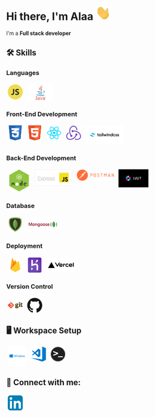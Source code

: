 # Hi there, I'm Alaa <img src="https://github.com/Aladdin-Abbas/Aladdin-Abbas/blob/main/icons/hello_world.gif?raw=true" alt="greetings" width="40px" height="40px"/>

I'm a **Full stack developer**

## 🛠️ Skills

### Languages

<section>
<img  alt="JavaScript" src="https://github.com/Aladdin-Abbas/Aladdin-Abbas/blob/main/icons/javascript.png?raw=true"  width="40px" style="vertical-align:top; margin:4px"/>
<img src="https://github.com/Aladdin-Abbas/Aladdin-Abbas/blob/main/icons/java.jpg?raw=true" alt="Java" width="70px" style="vertical-align:top; margin:4px">
</section>

### Front-End Development

<section>
<img alt="CSS3" src="https://github.com/Aladdin-Abbas/Aladdin-Abbas/blob/main/icons/css.png?raw=true"  width="40px" style="vertical-align:top; margin:4px"/>
<img alt="HTML5" src="https://github.com/Aladdin-Abbas/Aladdin-Abbas/blob/main/icons/html.png?raw=true" width="40px" style="vertical-align:top; margin:4px"/>
<img alt="React" src="https://github.com/Aladdin-Abbas/Aladdin-Abbas/blob/main/icons/reactjs.png?raw=true"  width="40px" style="vertical-align:top; margin:4px"/>
<img alt="Redux" src="https://github.com/Aladdin-Abbas/Aladdin-Abbas/blob/main/icons/reduxpic.png?raw=true"  width="40px" style="vertical-align:top; margin:4px"/>
<img alt="Tailwind" src="https://github.com/Aladdin-Abbas/Aladdin-Abbas/blob/main/icons/tailwindcss.jpg?raw=true"  width="100px" style="vertical-align:top; margin:4px"/>
</section>

### Back-End Development

<section>
<img alt="NodeJS" src="https://github.com/Aladdin-Abbas/Aladdin-Abbas/blob/main/icons/nodejs.webp?raw=true"  width="60px" style="vertical-align:top; margin:4px"/>
<img alt="ExpressJS" src="https://github.com/Aladdin-Abbas/Aladdin-Abbas/blob/main/icons/expressJS.png?raw=true"  width="100px" style="vertical-align:top; margin:4px"/>
<img alt="Postman" src="https://github.com/Aladdin-Abbas/Aladdin-Abbas/blob/main/icons/postman.png?raw=true"  width="100px" style="vertical-align:top; margin:4px"/>
<img alt="JWT" src="https://github.com/Aladdin-Abbas/Aladdin-Abbas/blob/main/icons/jwt.webp?raw=true"  width="80px" style="vertical-align:top; margin:4px"/>
</section>

### Database

<section>
<img  alt="MongoDB"  src="https://github.com/Aladdin-Abbas/Aladdin-Abbas/blob/main/icons/mongodb.png?raw=true"  width="40px" style="vertical-align:top; margin:4px"/>
<img  alt="Mongoose"  src="https://github.com/Aladdin-Abbas/Aladdin-Abbas/blob/main/icons/mongoose.png?raw=true"  width="80px" style="vertical-align:top; margin:4px"/>
</section>

### Deployment

<section>
<img src="https://github.com/Aladdin-Abbas/Aladdin-Abbas/blob/main/icons/firebase.png?raw=true" alt="Firebase" height="40" style="vertical-align:top; margin:4px">
<img src="https://github.com/Aladdin-Abbas/Aladdin-Abbas/blob/main/icons/heroku.png?raw=true" alt="Heroku" height="40" style="vertical-align:top; margin:4px">
<img src="https://github.com/Aladdin-Abbas/Aladdin-Abbas/blob/main/icons/vercel.jpg?raw=true" alt="Vercel" height="40" style="vertical-align:top; margin:4px">
</section>

### Version Control

<section>
<img alt="Git" src="https://github.com/Aladdin-Abbas/Aladdin-Abbas/blob/main/icons/git.png?raw=true"  width="40px" style="vertical-align:top; margin:4px"/>
<img alt="GitHub"  src="https://github.com/Aladdin-Abbas/Aladdin-Abbas/blob/main/icons/github.png?raw=true"  width="40px" style="vertical-align:top; margin:4px"/>
</section>

## 🖥️ Workspace Setup

<section>
<img src="https://github.com/Aladdin-Abbas/Aladdin-Abbas/blob/main/icons/windows.png?raw=true" alt="Windows" height="50" style="vertical-align:top; margin:4px">
<img alt="Visual Studio Code" height="40" src="https://github.com/Aladdin-Abbas/Aladdin-Abbas/blob/main/icons/visual-studio-code.png?raw=true" style="vertical-align:top; margin:4px" />
<img alt="Terminal"  src="https://github.com/Aladdin-Abbas/Aladdin-Abbas/blob/main/icons/terminal.png?raw=true"  width="40px" style="vertical-align:top; margin:4px"/>
</section>

## 📧 Connect with me:

<section>
<a href='https://www.linkedin.com/in/aladdin-abbas/' target='_blank'><img alt="Alaa Abbas | LinkedIn" width="40px" src="https://github.com/Aladdin-Abbas/Aladdin-Abbas/blob/main/icons/linkedin.png?raw=true" style="vertical-align:top; margin:4px" /></a>
</section>

